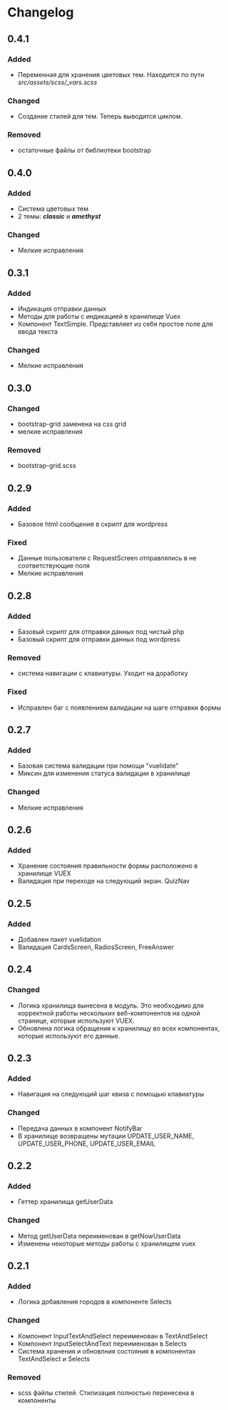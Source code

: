 # Changelog

## 0.4.1
### Added
- Переменная для хранения цветовых тем. Находится по пути *src/assets/scss/_vars.scss*
### Changed
- Создание стилей для тем. Теперь выводится циклом.
### Removed
- остаточные файлы от библиотеки bootstrap

## 0.4.0
### Added
- Система цветовых тем
- 2 темы: ***classic*** и ***amethyst***
### Changed
- Мелкие исправления

## 0.3.1
### Added
- Индикация отправки данных
- Методы для работы с индикацией в хранилище Vuex
- Компонент TextSimple. Представляет из себя простое поле для ввода текста
### Changed
- Мелкие исправления

## 0.3.0
### Changed
- bootstrap-grid заменена на css grid
- мелкие исправления
### Removed
- bootstrap-grid.scss

## 0.2.9
### Added
- Базовое html сообщение в скрипт для wordpress 
### Fixed
- Данные пользователя с RequestScreen отправлялись в не соответствующие поля
- Мелкие исправления

## 0.2.8
### Added
- Базовый скрипт для отправки данных под чистый php
- Базовый скрипт для отправки данных под wordpress
### Removed
- система навигации с клавиатуры. Уходит на доработку
### Fixed
- Исправлен баг с появлением валидации на шаге отправки формы

## 0.2.7
### Added
- Базовая система валидации при помощи "vuelidate"
- Миксин для изменения статуса валидации в хранилище
### Changed
- Мелкие исправления

## 0.2.6
### Added
- Хранение состояния правильности формы расположено в хранилище VUEX
- Валидация при переходе на следующий экран. QuizNav

## 0.2.5
### Added
- Добавлен пакет vuelidation
- Валидация CardsScreen, RadiosScreen, FreeAnswer 

## 0.2.4
### Changed
- Логика хранилища вынесена в модуль. Это необходимо для корректной работы нескольких веб-компонентов на одной странице, которые используют VUEX.
- Обновлена логика обращения к хранилищу во всех компонентах, которые используют его данные.

## 0.2.3
### Added
- Навигация на следующий шаг квиза с помощью клавиатуры

### Changed
- Передача данных в компонент NotifyBar
- В хранилище возвращены мутации UPDATE_USER_NAME, UPDATE_USER_PHONE, UPDATE_USER_EMAIL


## 0.2.2
### Added 
- Геттер хранилища getUserData
### Changed
- Метод getUserData переименован в getNowUserData
- Изменены некоторые методы работы с хранилищем vuex


## 0.2.1
### Added
- Логика добавления городов в компоненте Selects

### Changed
- Компонент InputTextAndSelect переименован в TextAndSelect
- Компонент InputSelectAndText переименован в Selects
- Система хранения и обновлния состояния в компонентах TextAndSelect и Selects

### Removed
- scss файлы стилей. Стилизация полностью перенесена в компоненты